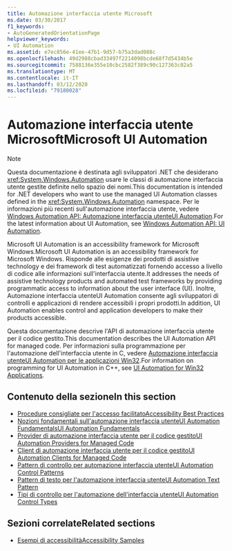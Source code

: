 ```yaml
---
title: Automazione interfaccia utente Microsoft
ms.date: 03/30/2017
f1_keywords:
- AutoGeneratedOrientationPage
helpviewer_keywords:
- UI Automation
ms.assetid: e7ec856e-41ee-47b1-9d57-b75a3dad088c
ms.openlocfilehash: 49d2988cbad33497f2214098bcde68f7d5434b5e
ms.sourcegitcommit: 7588136e355e10cbc2582f389c90c127363c02a5
ms.translationtype: MT
ms.contentlocale: it-IT
ms.lasthandoff: 03/12/2020
ms.locfileid: "79180028"
---
```

# <a name="microsoft-ui-automation"></a><span data-ttu-id="42a74-102">Automazione interfaccia utente Microsoft</span><span class="sxs-lookup"><span data-stu-id="42a74-102">Microsoft UI Automation</span></span>

> [!NOTE]
> <span data-ttu-id="42a74-103">Questa documentazione è destinata agli sviluppatori .NET che desiderano <xref:System.Windows.Automation> usare le classi di automazione interfaccia utente gestite definite nello spazio dei nomi.</span><span class="sxs-lookup"><span data-stu-id="42a74-103">This documentation is intended for .NET developers who want to use the managed UI Automation classes defined in the <xref:System.Windows.Automation> namespace.</span></span> <span data-ttu-id="42a74-104">Per le informazioni più recenti sull'automazione interfaccia utente, vedere [Windows Automation API: Automazione interfaccia utenteUI Automation](/windows/win32/winauto/entry-uiauto-win32).</span><span class="sxs-lookup"><span data-stu-id="42a74-104">For the latest information about UI Automation, see [Windows Automation API: UI Automation](/windows/win32/winauto/entry-uiauto-win32).</span></span>

 <span data-ttu-id="42a74-105">Microsoft UI Automation is an accessibility framework for Microsoft Windows.</span><span class="sxs-lookup"><span data-stu-id="42a74-105">Microsoft UI Automation is an accessibility framework for Microsoft Windows.</span></span> <span data-ttu-id="42a74-106">Risponde alle esigenze dei prodotti di assistive technology e dei framework di test automatizzati fornendo accesso a livello di codice alle informazioni sull'interfaccia utente.</span><span class="sxs-lookup"><span data-stu-id="42a74-106">It addresses the needs of assistive technology products and automated test frameworks by providing programmatic access to information about the user interface (UI).</span></span> <span data-ttu-id="42a74-107">Inoltre, Automazione interfaccia utenteUI Automation consente agli sviluppatori di controlli e applicazioni di rendere accessibili i propri prodotti.</span><span class="sxs-lookup"><span data-stu-id="42a74-107">In addition, UI Automation enables control and application developers to make their products accessible.</span></span>

 <span data-ttu-id="42a74-108">Questa documentazione descrive l'API di automazione interfaccia utente per il codice gestito.</span><span class="sxs-lookup"><span data-stu-id="42a74-108">This documentation describes the UI Automation API for managed code.</span></span> <span data-ttu-id="42a74-109">Per informazioni sulla programmazione per l'automazione dell'interfaccia utente in C, vedere [Automazione interfaccia utenteUI Automation per le applicazioni Win32](/windows/desktop/winauto/windows-automation-api-portal).</span><span class="sxs-lookup"><span data-stu-id="42a74-109">For information on programming for UI Automation in C++, see [UI Automation for Win32 Applications](/windows/desktop/winauto/windows-automation-api-portal).</span></span>

## <a name="in-this-section"></a><span data-ttu-id="42a74-110">Contenuto della sezione</span><span class="sxs-lookup"><span data-stu-id="42a74-110">In this section</span></span>

- [<span data-ttu-id="42a74-111">Procedure consigliate per l'accesso facilitato</span><span class="sxs-lookup"><span data-stu-id="42a74-111">Accessibility Best Practices</span></span>](accessibility-best-practices.md)
- [<span data-ttu-id="42a74-112">Nozioni fondamentali sull'automazione interfaccia utenteUI Automation Fundamentals</span><span class="sxs-lookup"><span data-stu-id="42a74-112">UI Automation Fundamentals</span></span>](ui-automation-fundamentals.md)
- [<span data-ttu-id="42a74-113">Provider di automazione interfaccia utente per il codice gestito</span><span class="sxs-lookup"><span data-stu-id="42a74-113">UI Automation Providers for Managed Code</span></span>](ui-automation-providers-for-managed-code.md)
- [<span data-ttu-id="42a74-114">Client di automazione interfaccia utente per il codice gestito</span><span class="sxs-lookup"><span data-stu-id="42a74-114">UI Automation Clients for Managed Code</span></span>](ui-automation-clients-for-managed-code.md)
- [<span data-ttu-id="42a74-115">Pattern di controllo per automazione interfaccia utente</span><span class="sxs-lookup"><span data-stu-id="42a74-115">UI Automation Control Patterns</span></span>](ui-automation-control-patterns.md)
- [<span data-ttu-id="42a74-116">Pattern di testo per l'automazione interfaccia utente</span><span class="sxs-lookup"><span data-stu-id="42a74-116">UI Automation Text Pattern</span></span>](ui-automation-text-pattern.md)
- [<span data-ttu-id="42a74-117">Tipi di controllo per l'automazione dell'interfaccia utente</span><span class="sxs-lookup"><span data-stu-id="42a74-117">UI Automation Control Types</span></span>](ui-automation-control-types.md)

## <a name="related-sections"></a><span data-ttu-id="42a74-118">Sezioni correlate</span><span class="sxs-lookup"><span data-stu-id="42a74-118">Related sections</span></span>

- [<span data-ttu-id="42a74-119">Esempi di accessibilità</span><span class="sxs-lookup"><span data-stu-id="42a74-119">Accessibility Samples</span></span>](https://github.com/Microsoft/WPF-Samples/tree/master/Accessibility)
